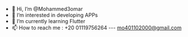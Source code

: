- 👋 Hi, I’m @Mohammed3omar
- 👀 I’m interested in developing APPs
- 🌱 I’m currently learning Flutter
- 📫 How to reach me : +20 01119756264 --- mo401102000@gmail.com
